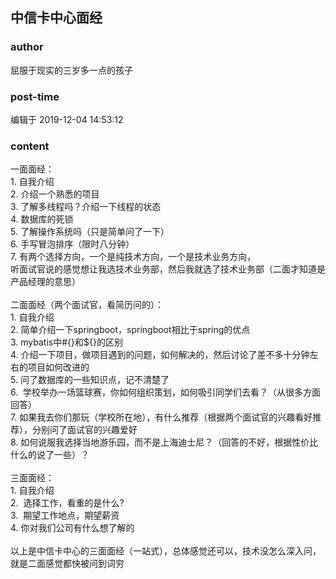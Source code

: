 ## 中信卡中心面经
### author 
屈服于现实的三岁多一点的孩子
### post-time 

编辑于  2019-12-04 14:53:12
### content 
<div class="post-topic-des nc-post-content">
 <div>
  一面面经：
 </div>
 <div>
  1. 自我介绍
 </div>
 <div>
  2. 介绍一个熟悉的项目
 </div>
 <div>
  3. 了解多线程吗？介绍一下线程的状态
 </div>
 <div>
  4. 数据库的死锁
 </div>
 <div>
  5. 了解操作系统吗（只是简单问了一下）
 </div>
 <div>
  6. 手写冒泡排序（限时八分钟）
 </div>
 <div>
  7. 有两个选择方向，一个是纯技术方向，一个是技术业务方向，
 </div>
 <div>
  听面试官说的感觉想让我选技术业务部，然后我就选了技术业务部（二面才知道是产品经理的意思）
 </div>
 <div>
  <br/>
 </div>
 <div>
  二面面经（两个面试官，看简历问的）：
 </div>
 <div>
  1. 自我介绍
 </div>
 <div>
  2. 简单介绍一下springboot，springboot相比于spring的优点
 </div>
 <div>
  3. mybatis中#{}和${}的区别
 </div>
 <div>
  4. 介绍一下项目，做项目遇到的问题，如何解决的，然后讨论了差不多十分钟左右的项目如何改进的
 </div>
 <div>
  5. 问了数据库的一些知识点，记不清楚了
 </div>
 <div>
  6.  学校举办一场篮球赛，你如何组织策划，如何吸引同学们去看？（从很多方面回答）
 </div>
 <div>
  7. 如果我去你们那玩（学校所在地），有什么推荐（根据两个面试官的兴趣看好推荐），分别问了面试官的兴趣爱好
 </div>
 <div>
  8. 如何说服我选择当地游乐园，而不是上海迪士尼？（回答的不好，根据性价比什么的说了一些）？
 </div>
 <div>
  <br/>
 </div>
 <div>
  三面面经：
 </div>
 <div>
  1. 自我介绍
 </div>
 <div>
  2.  选择工作，看重的是什么?
 </div>
 <div>
  3.  期望工作地点，期望薪资
 </div>
 <div>
  4. 你对我们公司有什么想了解的
 </div>
 <div>
  <br/>
 </div>
 <div>
  以上是中信卡中心的三面面经（一站式），总体感觉还可以，技术没怎么深入问，就是二面感觉都快被问到词穷
 </div>
</div>
